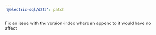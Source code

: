 ```yaml
---
'@electric-sql/d2ts': patch
---
```


Fix an issue with the version-index where an append to it would have no affect
